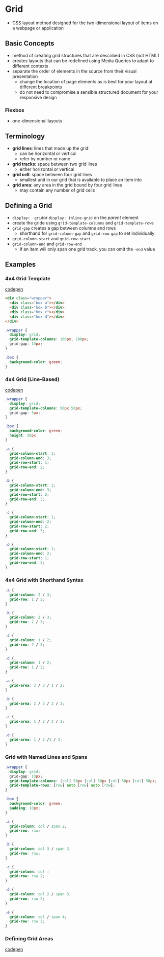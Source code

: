 # Grid  
- CSS layout method designed for the two-dimensional layout of items on a webpage or application

## Basic Concepts
- method of creating grid structures that are described in CSS (not HTML)
- creates layouts that can be redefined using Media Queries to adapt to different contexts
- separate the order of elements in the source from their visual presentation  
  - change the location of page elements as is best for your layout at different breakpoints
  - do not need to compromise a sensible structured document for your responsive design

### Flexbox
- one-dimensional layouts

## Terminology
- **grid lines**: lines that made up the grid
  - can be horizontal or vertical
  - refer by number or name
- **grid tracks**: space between two grid lines
  - either horizontal or vertical
- **grid cell**: space  between four grid lines
  - smallest unit in our grid that is available to place an item into
- **grid area**: any area in the grid bound by four grid lines
  - may contain any number of grid cells

## Defining a Grid
- `display:  grid`or `display: inline-grid` on the _parent_ element
- create the gride using `grid-template-columns` and `grid-template-rows`
- `grid-gap` creates a gap between columns and rows
  - shorthand for `grid-column-gap` and `grid-row-gap` to set individually
- `grid-column-start` and `grid-row-start`
- `grid-column-end` and `grid-row-end`
  - if an item will only span one grid track, you can omit the `-end` value

## Examples

### 4x4 Grid Template
[codepen](https://codepen.io/pirainogi/pen/BaNrErP)
```HTML
<div class="wrapper">
  <div class="box a"></div>
  <div class="box b"></div>
  <div class="box c"></div>
  <div class="box d"></div>
</div>
```
```CSS
.wrapper {
  display: grid;
  grid-template-columns: 100px, 100px;
  grid-gap: 10px;
}

.box {
  background-color: green;
}
```

### 4x4 Grid (Line-Based)
[codepen](https://codepen.io/pirainogi/pen/GRJxLwd)
```CSS
.wrapper {
  display: grid;
  grid-template-columns: 50px 50px;
  grid-gap: 5px;
}

.box {
  background-color: green;
  height: 50px
}

.a {
  grid-column-start: 2;
  grid-column-end: 3;
  grid-row-start: 1;
  grid-row-end: 2;
}

.b {
  grid-column-start: 2;
  grid-column-end: 3;
  grid-row-start: 2;
  grid-row-end: 3;
}

.c {
  grid-column-start: 1;
  grid-column-end: 2;
  grid-row-start: 2;
  grid-row-end: 3;
}

.d {
  grid-column-start: 1;
  grid-column-end: 2;
  grid-row-start: 1;
  grid-row-end: 2;
}
```

### 4x4 Grid with Shorthand Syntax
```CSS
.a {
  grid-column: 2 / 3;
  grid-row: 1 / 2;
}

.b {
  grid-column: 2 / 3;
  grid-row: 2 / 3;
}

.c {
  grid-column: 1 / 2;
  grid-row: 2 / 3;
}

.d {
  grid-column: 1 / 2;
  grid-row: 1 / 2;
}
```
```CSS
.a {
  grid-area: 2 / 3 / 1 / 2;
}

.b {
  grid-area: 2 / 3 / 2 / 3;
}

.c {
  grid-area: 1 / 2 / 2 / 3;
}

.d {
  grid-area: 1 / 2 /1 / 2;
}
```

### Grid with Named Lines and Spans
```CSS
.wrapper {
  display: grid;
  grid-gap: 10px;
  grid-template-columns: [col] 50px [col] 50px [col] 50px [col] 50px;
  grid-template-rows: [row] auto [row] auto [row];
}

.box {
  background-color: green;
  padding: 10px;
}

.a {
  grid-column: col / span 2;
  grid-row: row;
}

.b {
  grid-column: col 3 / span 2;
  grid-row: row;
}

.c {
  grid-column: col ;
  grid-row: row 2;
}

.d {
  grid-column: col 2 / span 3;
  grid-row: row 2;
}

.e {
  grid-column: col / span 4;
  grid-row: row 3;
}
```

### Defining Grid Areas
[codepen](https://codepen.io/pirainogi/pen/qBdoGdP)
